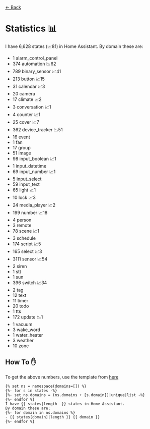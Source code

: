 [<- Back](README.md)
# Statistics 📊
I have 6,628 states (📈81) in Home Assistant.
By domain these are:
- 1 alarm_control_panel
- 374 automation 📉62
- 789 binary_sensor 📈41
- 213 button 📈15
- 31 calendar 📈3
- 20 camera
- 17 climate 📈2
- 3 conversation 📈1
- 4 counter 📈1
- 25 cover 📈7
- 362 device_tracker 📉51
- 16 event
- 1 fan
- 17 group
- 51 image
- 98 input_boolean 📈1
- 1 input_datetime
- 69 input_number 📈1
- 5 input_select
- 59 input_text
- 65 light 📈1
- 10 lock 📈3
- 24 media_player 📈2
- 199 number 📈18
- 4 person
- 3 remote
- 78 scene 📈1
- 3 schedule
- 174 script 📈5
- 165 select 📈3
- 3111 sensor 📈54
- 2 siren
- 1 stt
- 1 sun
- 396 switch 📈34
- 2 tag
- 12 text
- 11 timer
- 20 todo
- 1 tts
- 172 update 📉1
- 1 vacuum
- 3 wake_word
- 1 water_heater
- 3 weather
- 10 zone

## How To ✋
To get the above numbers, use the template from [here](https://www.reddit.com/r/homeassistant/comments/plmy7e/use_this_template_and_show_us_some_details_about/?utm_medium=android_app&utm_source=share)
```
{% set ns = namespace(domains=[]) %}
{%- for s in states -%}
{%- set ns.domains = (ns.domains + [s.domain])|unique|list -%}
{%- endfor %}
I have {{ states|length  }} states in Home Assistant.
By domain these are;
{%- for domain in ns.domains %}
- {{ states[domain]|length }} {{ domain }}
{%- endfor %}
```

